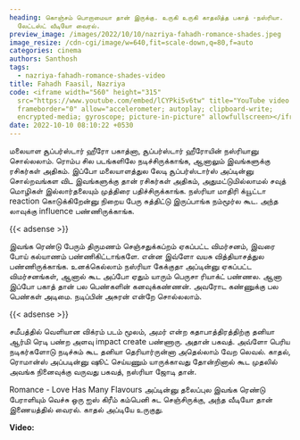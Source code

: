 ```yaml
---
heading: கொஞ்சம் பொறாமையா தான் இருக்கு. உருகி உருகி காதலித்த பகாத் -நஸ்ரியா.
  லேட்டஸ்ட் வீடியோ வைரல்.
preview_image: /images/2022/10/10/nazriya-fahadh-romance-shades.jpeg
image_resize: /cdn-cgi/image/w=640,fit=scale-down,q=80,f=auto
categories: cinema
authors: Santhosh
tags:
  - nazriya-fahadh-romance-shades-video
title: Fahadh Faasil, Nazriya
code: <iframe width="560" height="315"
  src="https://www.youtube.com/embed/lCYPki5v6tw" title="YouTube video player"
  frameborder="0" allow="accelerometer; autoplay; clipboard-write;
  encrypted-media; gyroscope; picture-in-picture" allowfullscreen></iframe>
date: 2022-10-10 08:10:22 +0530
---
```

மலையாள சூப்பர்ஸ்டார் ஹீரோ பகாத்னா, சூப்பர்ஸ்டார் ஹீரோயின் நஸ்ரியானு சொல்லலாம். ரொம்ப சில படங்களிலே நடிச்சிருக்காங்க, ஆனாலும் இவங்களுக்கு ரசிகர்கள் அதிகம். இப்போ மலையாளத்துல லேடி சூப்பர்ஸ்டார்ஸ் அப்டின்னு சொல்றவங்கள விட இவங்களுக்கு தான் ரசிகர்கள் அதிகம், அதுமட்டுமில்லாமல் சவுத் மொழிகள் இல்லார்தலையும் முத்திரை பதிச்சிருக்காங்க. நஸ்ரியா மாதிரி க்யூட்டா reaction கொடுக்கிறேன்னு நிறைய பேரு சுத்திட்டு இருப்பாங்க நம்மூர்ல கூட. அந்த லாவுக்கு influence பண்ணிருக்காங்க.

{{< adsense >}}

இவங்க ரெண்டு பேரும் திருமணம் செஞ்சதுக்கப்றம் ஏகப்பட்ட விமர்சனம், இவரை போய் கல்யாணம் பண்ணிகிட்டாங்களே. என்ன இவ்ளோ வயசு வித்தியாசத்துல பண்ணிருக்காங்க. உனக்கெல்லாம் நஸ்ரியா கேக்குதா அப்டின்னு ஏகப்பட்ட விமர்சனங்கள், ஆனால் கூட அப்போ ஏதும் யாரும் பெருசா ரியாக்ட் பண்ணல. ஆனா இப்போ பகாத் தான் பல பெண்களின் கனவுக்கண்ணன். அவரோட கண்ணுக்கு பல பெண்கள் அடிமை. நடிப்பின் அசுரன் என்றே சொல்லலாம்.

{{< adsense >}}

சமீபத்தில் வெளியான விக்ரம் படம் மூலம், அமர் என்ற கதாபாத்திரத்திற்கு தனியா ஆர்மி ரெடி பண்ற அளவு impact create பண்ணாரு. அதான் பகவத். அவ்ளோ பெரிய நடிகர்களோடு நடிச்சும் கூட தனியா தெரியார்ருன்னா அதெல்லாம் வேற லெவல். காதல், ரொமான்ஸ் அப்படின்னு ஷூட் செய்யணும் யாருக்காவது தோன்றினால் கூட முதலில் அவங்க நினைவுக்கு வருவது பகவத், நஸ்ரியா ஜோடி தான்.

Romance - Love Has Many Flavours அப்டின்னு தலைப்புல இவங்க ரெண்டு பேராளியும் வெச்சு ஒரு ஐஸ் கிரீம் கம்பெனி சுட செஞ்சிருக்கு, அந்த வீடியோ தான் இணையத்தில் வைரல். காதல் அப்டியே உருகுது. 

**Video:**
